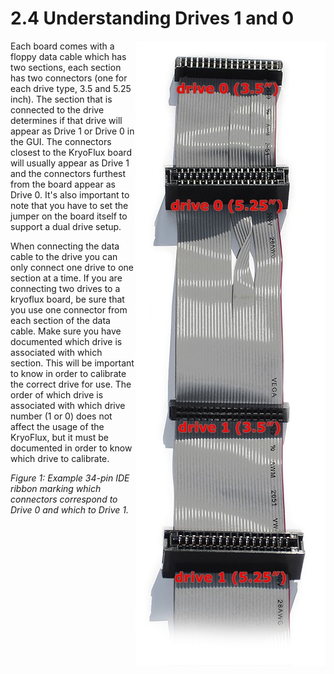 # 2.4 Understanding Drives 1 and 0

<img align="right" src="images/drive1-0_figure01.jpg"> 
Each board comes with a floppy data cable which has two sections, each section has two connectors (one for each drive type, 3.5 and 5.25 inch).  The section that is connected to the drive determines if that drive will appear as Drive 1 or Drive 0 in the GUI.  The connectors closest to the KryoFlux board will usually appear as Drive 1 and the connectors furthest from the board appear as Drive 0. It's also important to note that you have to set the jumper on the board itself to support a dual drive setup. 

When connecting the data cable to the drive you can only connect one drive to one section at a time.  If you are connecting two drives to a kryoflux board, be sure that you use one connector from each section of the data cable.  Make sure you have documented which drive is associated with which section.  This will be important to know in order to calibrate the correct drive for use. The order of which drive is associated with which drive number (1 or 0) does not affect the usage of the KryoFlux, but it must be documented in order to know which drive to calibrate.

*Figure 1: Example 34-pin IDE ribbon marking which connectors correspond to Drive 0 and which to Drive 1.*
